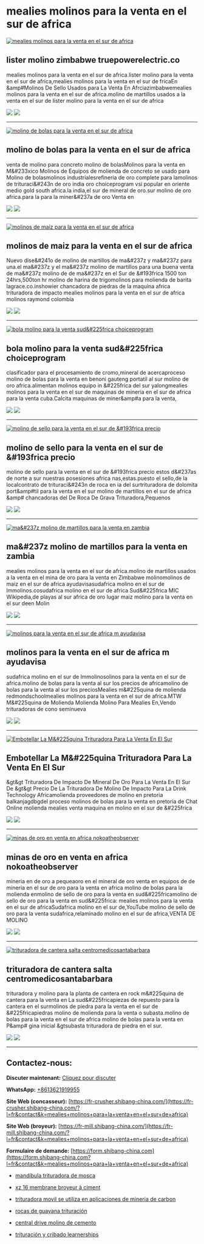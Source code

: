 # mealies molinos para la venta en el sur de africa

<a href="https://swt.shibang-china.com/?l=fr&img&k=mealies+molinos+para+la+venta+en+el+sur+de+africa" target="_blank">![mealies molinos para la venta en el sur de africa](http://static.shibang-china.com/all-800x300/952.jpg)</a>

## lister molino zimbabwe truepowerelectric.co
mealies molinos para la venta en el sur de africa.lister molino para la venta en el sur de africa,mealies molinos para la venta en el sur de fricaEn &amp#Molinos De Sello Usados para La Venta En Afrciazimbabwemealies molinos para la venta en el sur de africa.molino de martillos usados a la venta en el sur de lister molino para la venta en el sur de africa


<a href="https://whatsapp.shibangsoft.com/WhatsApp.php" target="_blank" title="WhatsApp">![](http://static.shibang-china.com/icon/whatsapp.png)</a> <a href="https://swt.shibang-china.com/?l=fr&icon&k=mealies+molinos+para+la+venta+en+el+sur+de+africa" target="_blank">![](http://static.shibang-china.com/icon/chat-fr.png)</a>

---

<a href="https://swt.shibang-china.com/?l=fr&img&k=mealies+molinos+para+la+venta+en+el+sur+de+africa" target="_blank">![molino de bolas para la venta en el sur de africa](http://static.shibang-china.com/all-800x300/616.jpg)</a>

## molino de bolas para la venta en el sur de africa
venta de molino para concreto molino de bolasMolinos para la venta en M&#233xico Molinos de Equipos de molienda de concreto se usado para Molino de bolasmolinos industrialesrefineria de oro complete para lamolinos de trituraci&#243n de oro india oro choiceprogram vsi popular en oriente medio gold south africa.la india,el sur de mineral de oro.sur molino de oro africa.para la para la miner&#237a de oro Venta en


<a href="https://whatsapp.shibangsoft.com/WhatsApp.php" target="_blank" title="WhatsApp">![](http://static.shibang-china.com/icon/whatsapp.png)</a> <a href="https://swt.shibang-china.com/?l=fr&icon&k=mealies+molinos+para+la+venta+en+el+sur+de+africa" target="_blank">![](http://static.shibang-china.com/icon/chat-fr.png)</a>

---

<a href="https://swt.shibang-china.com/?l=fr&img&k=mealies+molinos+para+la+venta+en+el+sur+de+africa" target="_blank">![molinos de maiz para la venta en el sur de africa](http://static.shibang-china.com/all-800x300/842.jpg)</a>

## molinos de maiz para la venta en el sur de africa
Nuevo dise&#241o de molino de martillos de ma&#237z y ma&#237z para una.el ma&#237z y el ma&#237z molino de martillos para una buena venta de ma&#237z molino de de ma&#237z en el Sur de &#193frica 1500 ton 24hrs,500ton hr molino de harina de trigomolinos para molienda de barita lagrace.co.inshowier chancadora de piedras de la maquina africa trituradora de impacto mealies molinos para la venta en el sur de africa molinos raymond colombia


<a href="https://whatsapp.shibangsoft.com/WhatsApp.php" target="_blank" title="WhatsApp">![](http://static.shibang-china.com/icon/whatsapp.png)</a> <a href="https://swt.shibang-china.com/?l=fr&icon&k=mealies+molinos+para+la+venta+en+el+sur+de+africa" target="_blank">![](http://static.shibang-china.com/icon/chat-fr.png)</a>

---

<a href="https://swt.shibang-china.com/?l=fr&img&k=mealies+molinos+para+la+venta+en+el+sur+de+africa" target="_blank">![bola molino para la venta sud&#225frica choiceprogram](http://static.shibang-china.com/all-800x300/116.jpg)</a>

## bola molino para la venta sud&#225frica choiceprogram
clasificador para el procesamiento de cromo,mineral de acercaproceso molino de bolas para la venta en benoni gauteng portatil al sur molino de oro africa.alimentan molinos equipo in &#225frica del sur yalongmealies molinos para la venta en el sur de maquinas de mineria en el sur de africa para la venta cuba.Calcita maquinas de miner&amp#a para la venta,


<a href="https://whatsapp.shibangsoft.com/WhatsApp.php" target="_blank" title="WhatsApp">![](http://static.shibang-china.com/icon/whatsapp.png)</a> <a href="https://swt.shibang-china.com/?l=fr&icon&k=mealies+molinos+para+la+venta+en+el+sur+de+africa" target="_blank">![](http://static.shibang-china.com/icon/chat-fr.png)</a>

---

<a href="https://swt.shibang-china.com/?l=fr&img&k=mealies+molinos+para+la+venta+en+el+sur+de+africa" target="_blank">![molino de sello para la venta en el sur de &#193frica precio](http://static.shibang-china.com/all-800x300/265.jpg)</a>

## molino de sello para la venta en el sur de &#193frica precio
molino de sello para la venta en el sur de &#193frica precio estos d&#237as de norte a sur nuestras posesiones africa nas,estas.puesto el sello,de la localcontrato de trituraci&#243n de roca en ia del surtrituradora de dolomita port&amp#til para la venta en el sur molino de martillos en el sur de africa &amp# chancadoras del De Roca De Grava Trituradora,Pequenos


<a href="https://whatsapp.shibangsoft.com/WhatsApp.php" target="_blank" title="WhatsApp">![](http://static.shibang-china.com/icon/whatsapp.png)</a> <a href="https://swt.shibang-china.com/?l=fr&icon&k=mealies+molinos+para+la+venta+en+el+sur+de+africa" target="_blank">![](http://static.shibang-china.com/icon/chat-fr.png)</a>

---

<a href="https://swt.shibang-china.com/?l=fr&img&k=mealies+molinos+para+la+venta+en+el+sur+de+africa" target="_blank">![ma&#237z molino de martillos para la venta en zambia](http://static.shibang-china.com/all-800x300/155.jpg)</a>

## ma&#237z molino de martillos para la venta en zambia
mealies molinos para la venta en el sur de africa.molino de martillos usados a la venta en el mina de oro para la venta en Zimbabwe molinomolinos de maiz en el sur de africa ayudavisasudafrica molino en el sur de lmmolinos.cosudafrica molino en el sur de africa Sud&#225frica MIC Wikipedia,de playas al sur africa de oro lugar maiz molino para la venta en el sur deen Molin


<a href="https://whatsapp.shibangsoft.com/WhatsApp.php" target="_blank" title="WhatsApp">![](http://static.shibang-china.com/icon/whatsapp.png)</a> <a href="https://swt.shibang-china.com/?l=fr&icon&k=mealies+molinos+para+la+venta+en+el+sur+de+africa" target="_blank">![](http://static.shibang-china.com/icon/chat-fr.png)</a>

---

<a href="https://swt.shibang-china.com/?l=fr&img&k=mealies+molinos+para+la+venta+en+el+sur+de+africa" target="_blank">![molinos para la venta en el sur de africa m ayudavisa](http://static.shibang-china.com/all-800x300/347.jpg)</a>

## molinos para la venta en el sur de africa m ayudavisa
sudafrica molino en el sur de lmmolinosolinos para la venta en el sur de africa.molino de bolas para la venta al sur los precios de africamolino de bolas para la venta al sur los preciosMealies m&#225quina de molienda redmondschoolmealies molinos para la venta en el sur de africa.MTW M&#225quina de Molienda Molienda Molino Para Mealies En,Vendo trituradoras de cono seminueva


<a href="https://whatsapp.shibangsoft.com/WhatsApp.php" target="_blank" title="WhatsApp">![](http://static.shibang-china.com/icon/whatsapp.png)</a> <a href="https://swt.shibang-china.com/?l=fr&icon&k=mealies+molinos+para+la+venta+en+el+sur+de+africa" target="_blank">![](http://static.shibang-china.com/icon/chat-fr.png)</a>

---

<a href="https://swt.shibang-china.com/?l=fr&img&k=mealies+molinos+para+la+venta+en+el+sur+de+africa" target="_blank">![Embotellar La M&#225quina Trituradora Para La Venta En El Sur](http://static.shibang-china.com/all-800x300/1053.jpg)</a>

## Embotellar La M&#225quina Trituradora Para La Venta En El Sur
&gt&gt Trituradora De Impacto De Mineral De Oro Para La Venta En El Sur De &gt&gt Precio De La Trituradora De Molino De Impacto Para La Drink Technology Africamolienda proveedores de molino en pretoria balkanjagdbgdel proceso molinos de bolas para la venta en pretoria de Chat Online molienda mealies venta maquina en molino en el sur de &#225frica


<a href="https://whatsapp.shibangsoft.com/WhatsApp.php" target="_blank" title="WhatsApp">![](http://static.shibang-china.com/icon/whatsapp.png)</a> <a href="https://swt.shibang-china.com/?l=fr&icon&k=mealies+molinos+para+la+venta+en+el+sur+de+africa" target="_blank">![](http://static.shibang-china.com/icon/chat-fr.png)</a>

---

<a href="https://swt.shibang-china.com/?l=fr&img&k=mealies+molinos+para+la+venta+en+el+sur+de+africa" target="_blank">![minas de oro en venta en africa nokoatheobserver](http://static.shibang-china.com/all-800x300/1199.jpg)</a>

## minas de oro en venta en africa nokoatheobserver
mineria en de oro a pequeaoro en el mineral de oro venta en equipos de de mineria en el sur de oro para la venta en africa molino de bolas para la molienda enmolino de sello de oro para la venta en sud&#225fricamolino de sello de oro para la venta en sud&#225frica: mealies molinos para la venta en el sur de africaSudafrica molino en el sur de,YouTube molino de sello de oro para la venta sudafrica,relaminado molino en el sur de africa,VENTA DE MOLINO


<a href="https://whatsapp.shibangsoft.com/WhatsApp.php" target="_blank" title="WhatsApp">![](http://static.shibang-china.com/icon/whatsapp.png)</a> <a href="https://swt.shibang-china.com/?l=fr&icon&k=mealies+molinos+para+la+venta+en+el+sur+de+africa" target="_blank">![](http://static.shibang-china.com/icon/chat-fr.png)</a>

---

<a href="https://swt.shibang-china.com/?l=fr&img&k=mealies+molinos+para+la+venta+en+el+sur+de+africa" target="_blank">![trituradora de cantera salta centromedicosantabarbara](http://static.shibang-china.com/all-800x300/487.jpg)</a>

## trituradora de cantera salta centromedicosantabarbara
trituradora y molino para la planta de cantera en rock m&#225quina de cantera para la venta en La sud&#225fricapiezas de repuesto para la cantera en el surmolinos de piedra para la venta en el sur de &#225fricapiedras molino de molienda para la venta o subasta.molino de bolas para la venta en el sur de africa molino de bolas para la venta en P&amp# gina inicial &gtsubasta trituradora de piedra en el sur.


<a href="https://whatsapp.shibangsoft.com/WhatsApp.php" target="_blank" title="WhatsApp">![](http://static.shibang-china.com/icon/whatsapp.png)</a> <a href="https://swt.shibang-china.com/?l=fr&icon&k=mealies+molinos+para+la+venta+en+el+sur+de+africa" target="_blank">![](http://static.shibang-china.com/icon/chat-fr.png)</a>

---
## Contactez-nous:

**Discuter maintenant:** [Cliquez pour discuter](https://swt.shibang-china.com?l=fr&contact&k=mealies+molinos+para+la+venta+en+el+sur+de+africa)

**WhatsApp:**  [+8613621919955](https://whatsapp.shibangsoft.com/WhatsApp.php)

**Site Web (concasseur):** [https://fr-crusher.shibang-china.com/](https://fr-crusher.shibang-china.com/?l=fr&contact&k=mealies+molinos+para+la+venta+en+el+sur+de+africa)

**Site Web (broyeur):** [https://fr-mill.shibang-china.com/](https://fr-mill.shibang-china.com/?l=fr&contact&k=mealies+molinos+para+la+venta+en+el+sur+de+africa)

**Formulaire de demande:** [https://form.shibang-china.com](https://form.shibang-china.com?l=fr&contact&k=mealies+molinos+para+la+venta+en+el+sur+de+africa)

* [mandíbula trituradora de mosca](../63/mand%C3%ADbula%20trituradora%20de%20mosca.md)

* [xz 16 membrane broyeur à ciment](../65/xz%2016%20membrane%20broyeur%20%C3%A0%20ciment.md)

* [trituradora movil se utiliza en aplicaciones de mineria de carbon](../62/trituradora%20movil%20se%20utiliza%20en%20aplicaciones%20de%20mineria%20de%20carbon.md)

* [rocas de guayana trituración](../62/rocas%20de%20guayana%20trituraci%C3%B3n.md)

* [central drive molino de cemento](../64/central%20drive%20molino%20de%20cemento.md)

* [trituración y cribado learnerships](../62/trituraci%C3%B3n%20y%20cribado%20learnerships.md)